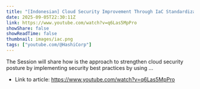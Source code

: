 ```yaml
---
title: "[Indonesian] Cloud Security Improvement Through IaC Standardization"
date: 2025-09-05T22:30:11Z
link: https://www.youtube.com/watch?v=q6Las5MpPro
showShare: false
showReadTime: false
thumbnail: images/iac.png
tags: ["youtube.com/@HashiCorp"]
---
```

The Session will share how is the approach to strengthen cloud security posture by implementing security best practices by using ...

- Link to article: https://www.youtube.com/watch?v=q6Las5MpPro